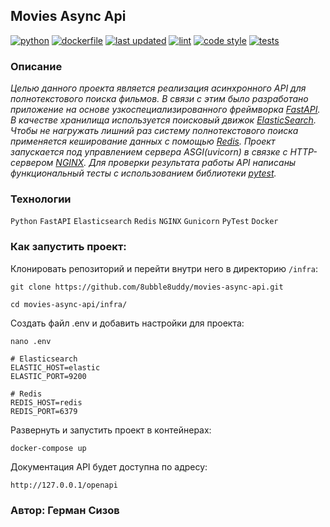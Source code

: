 ## Movies Async Api

[![python](https://img.shields.io/static/v1?label=python&message=3.8%20|%203.9%20|%203.10&color=informational)](https://github.com/8ubble8uddy/movies-async-api/actions/workflows/main.yml)
[![dockerfile](https://img.shields.io/static/v1?label=dockerfile&message=published&color=2CB3E8)](https://hub.docker.com/r/8ubble8uddy/async_api)
[![last updated](https://img.shields.io/static/v1?label=last%20updated&message=september%202022&color=yellow)](https://img.shields.io/static/v1?label=last%20updated&message=november%202022&color=yellow)
[![lint](https://img.shields.io/static/v1?label=lint&message=flake8%20|%20mypy&color=brightgreen)](https://github.com/8ubble8uddy/movies-async-api/actions/workflows/main.yml)
[![code style](https://img.shields.io/static/v1?label=code%20style&message=WPS&color=orange)](https://wemake-python-styleguide.readthedocs.io/en/latest/)
[![tests](https://img.shields.io/static/v1?label=tests&message=%E2%9C%94%2015%20|%20%E2%9C%98%200&color=critical)](https://github.com/8ubble8uddy/movies-async-api/actions/workflows/main.yml)

### **Описание**

_Целью данного проекта является реализация асинхронного API для полнотекстового поиска фильмов. В связи с этим было разработано приложение на основе узкоспециализированного фреймворка [FastAPI](https://fastapi.tiangolo.com). В качестве хранилища используется поисковый движок [ElasticSearch](https://www.elastic.co). Чтобы не нагружать лишний раз систему полнотекстового поиска применяется кеширование данных с помощью [Redis](https://redis.io). Проект запускается под управлением сервера ASGI(uvicorn) в связке с HTTP-сервером [NGINX](https://nginx.org). Для проверки результата работы API написаны функциональный тесты с использованием библиотеки [pytest](https://pytest.org)._

### **Технологии**

```Python``` ```FastAPI``` ```Elasticsearch``` ```Redis``` ```NGINX``` ```Gunicorn``` ```PyTest``` ```Docker```

### **Как запустить проект:**

Клонировать репозиторий и перейти внутри него в директорию ```/infra```:
```
git clone https://github.com/8ubble8uddy/movies-async-api.git
```
```
cd movies-async-api/infra/
```

Создать файл .env и добавить настройки для проекта:
```
nano .env
```
```
# Elasticsearch
ELASTIC_HOST=elastic
ELASTIC_PORT=9200

# Redis
REDIS_HOST=redis
REDIS_PORT=6379
```

Развернуть и запустить проект в контейнерах:
```
docker-compose up
```

Документация API будет доступна по адресу:
```
http://127.0.0.1/openapi
```

### Автор: Герман Сизов